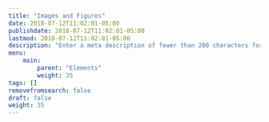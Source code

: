 ```yaml
---
title: "Images and Figures"
date: 2018-07-12T11:02:01-05:00
publishdate: 2018-07-12T11:02:01-05:00
lastmod: 2018-07-12T11:02:01-05:00 
description: "Enter a meta description of fewer than 200 characters for Images and Figures that will also act as a lead paragraph."
menu: 
    main:
        parent: "Elements"
        weight: 35
tags: []
removefromsearch: false
draft: false
weight: 35
---
```




